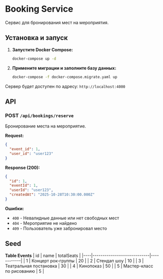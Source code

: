 # Booking Service

Сервис для бронирования мест на мероприятия.

## Установка и запуск

1. **Запустите Docker Compose:**
   ```bash
   docker-compose up -d
   ```

2. **Примените миграции и заполните базу данных:**
   ```bash
   docker-compose -f docker-compose.migrate.yaml up
   ```

Сервер будет доступен по адресу: `http://localhost:4000`

## API

### POST `/api/bookings/reserve`

Бронирование места на мероприятие.

**Request:**
```json
{
  "event_id": 1,
  "user_id": "user123"
}
```

**Response (200):**
```json
{
  "id": 1,
  "eventId": 1,
  "userId": "user123",
  "createdAt": "2025-10-28T10:30:00.000Z"
}
```

**Ошибки:**
- `400` - Невалидные данные или нет свободных мест
- `404` - Мероприятие не найдено
- `409` - Пользователь уже забронировал место


## Seed

**Table Events**
| id | name                        | totalSeats |
|----|-----------------------------|------------|
| 1  | Концерт рок-группы          | 20         |
| 2  | Стендап шоу                  | 10         |
| 3  | Театральная постановка       | 30         |
| 4  | Кинопоказ                    | 50        |
| 5  | Мастер-класс по рисованию   | 5          |
